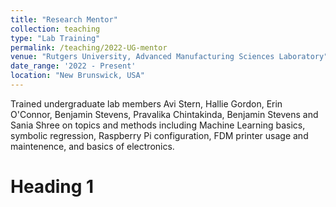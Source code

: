 ```yaml
---
title: "Research Mentor"
collection: teaching
type: "Lab Training"
permalink: /teaching/2022-UG-mentor
venue: "Rutgers University, Advanced Manufacturing Sciences Laboratory"
date_range: '2022 - Present'
location: "New Brunswick, USA"
---
```


Trained undergraduate lab members Avi Stern, Hallie Gordon, Erin O'Connor, Benjamin Stevens, Pravalika Chintakinda, Benjamin Stevens and Sania Shree on topics and methods including Machine Learning basics, symbolic regression, Raspberry Pi configuration, FDM printer usage and maintenence, and basics of electronics.

# Heading 1


